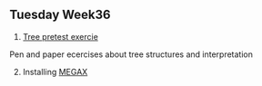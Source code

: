 ## Tuesday Week36

1. [Tree pretest exercie](pretest.pdf)

Pen and paper ecercises about tree structures and interpretation
  
2. Installing [MEGAX](https://www.megasoftware.net)

